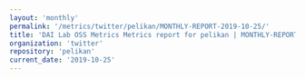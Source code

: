 ```yaml
---
layout: 'monthly'
permalink: '/metrics/twitter/pelikan/MONTHLY-REPORT-2019-10-25/'
title: 'DAI Lab OSS Metrics Metrics report for pelikan | MONTHLY-REPORT-2019-10-25'
organization: 'twitter'
repository: 'pelikan'
current_date: '2019-10-25'
---
```

